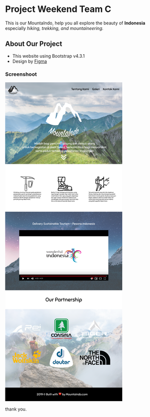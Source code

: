 # Project Weekend Team C

This is our MountaIndo, help you all explore the beauty of **Indonesia** especially _hiking, trekking, and mountaineering._

## About Our Project

- This website using Bootstrap v4.3.1
- Design by [Figma](https://www.figma.com/file/GEpRxUnvOG3HtSl5HwVpvjnQ/mountaindo.com)

### Screenshoot

![Home](assets/images/home.png)

thank you.
